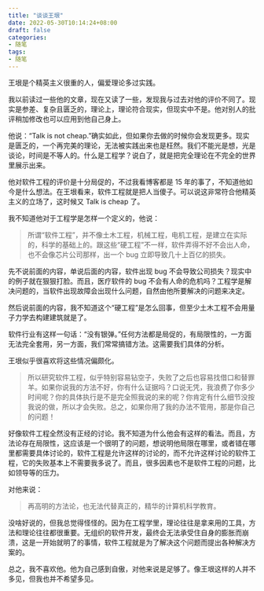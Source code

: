 ```yaml
---
title: "谈谈王垠"
date: 2022-05-30T10:14:24+08:00
draft: false
categories:
- 随笔
tags:
- 随笔
---
```


王垠是个精英主义很重的人，偏爱理论多过实践。

我以前读过一些他的文章，现在又读了一些，发现我与过去对他的评价不同了。现实是参差、复杂且匮乏的，理论上，理论符合现实，但现实中不是。他对别人的批评稍加修改也可以应用到他自己身上。

他说：“Talk is not cheap.”确实如此，但如果你去做的时候你会发现更多。现实是匮乏的，一个再完美的理论，无法被实践出来也是枉然。我们不能光是想，光是谈论，时间是不等人的。什么是工程学？说白了，就是把完全理论在不完全的世界里展示出来。

他对软件工程的评价是十分局促的，不过我看博客都是 15 年的事了，不知道他如今是什么想法。在王垠看来，软件工程就是把人当傻子。可以说这非常符合他精英主义的立场了，这时候又 Talk is cheap 了。

我不知道他对于工程学是怎样一个定义的，他说：

> 所谓“软件工程”，并不像土木工程，机械工程，电机工程，是建立在实际的，科学的基础上的。跟这些“硬工程”不一样，软件弄得不好不会出人命，也不会像芯片公司那样，出一个 bug 立即导致几十上百亿的损失。

先不说前面的内容，单说后面的内容，软件出现 bug 不会导致公司损失？现实中的例子就在狠狠打脸。而且，医疗软件的 bug 不会有人命的危机吗？工程学是解决问题的，当软件出现故障会出现什么问题，自然由他所要解决的问题来决定。

然后说前面的内容，我不知道这个“硬工程”是怎么回事，但至少土木工程不会用量子力学去构建建筑就是了。

软件行业有这样一句话：“没有银弹。”任何方法都是局促的，有局限性的，一方面无法完全套用，另一方面，我们常常搞错方法。这需要我们具体的分析。

王垠似乎很喜欢将这些情况偏颇化。

> 所以研究软件工程，似乎特别容易钻空子，失败了之后也容易找借口和替罪羊。如果你说我的方法不好，你有什么证据吗？口说无凭，我浪费了你多少时间呢？你的具体执行是不是完全照我说的来的呢？你肯定有什么细节没按我说的做，所以才会失败。总之，如果你用了我的办法不管用，那是你自己的问题！

好像软件工程全然没有正经的讨论。我不知道为什么他会有这样的看法。而且，方法论存在局限性，这应该是一个很明了的问题，想说明他局限在哪里，或者错在哪里都需要具体讨论的，软件工程是允许这样的讨论的，而不允许这样讨论的软件工程，它的失败基本上不需要我多说了。而且，很多因素也不是软件工程的问题，比如领导等的压力。

对他来说：

> 再高明的方法论，也无法代替真正的，精华的计算机科学教育。

没啥好说的，但我总觉得怪怪的。因为在工程学里，理论往往是拿来用的工具，方法和理论往往都很重要。无组织的软件开发，最终会无法承受住自身的膨胀而崩溃，这是一开始就明了的事情，软件工程就是为了解决这个问题而提出各种解决方案的。

总之，我不喜欢他。他为自己感到自傲，对他来说是足够了。像王垠这样的人并不多见，但我也并不希望多见。
